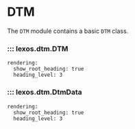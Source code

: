 # DTM

The `DTM` module contains a basic `DTM` class.

### ::: lexos.dtm.DTM
    rendering:
      show_root_heading: true
      heading_level: 3

### ::: lexos.dtm.DtmData
    rendering:
      show_root_heading: true
      heading_level: 3

